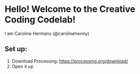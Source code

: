 # Hello! Welcome to the Creative Coding Codelab!
I am Caroline Hermans (@carolinehermy)

## Set up:
1. Download Processing: https://processing.org/download/
2. Open it up
